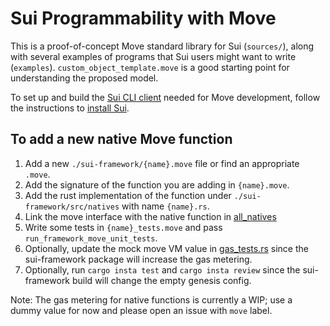 # Sui Programmability with Move

This is a proof-of-concept Move standard library for Sui (`sources/`), along with several examples of programs that Sui users might want to write (`examples`). `custom_object_template.move` is a good starting point for understanding the proposed model.

To set up and build the [Sui CLI client](https://docs.sui.io/build/client) needed for Move development, follow the instructions to [install Sui](https://docs.sui.io/build/install).

## To add a new native Move function

1. Add a new `./sui-framework/{name}.move` file or find an appropriate `.move`.
2. Add the signature of the function you are adding in `{name}.move`. 
3. Add the rust implementation of the function under `./sui-framework/src/natives` with name `{name}.rs`.
4. Link the move interface with the native function in [all_natives](https://github.com/MystenLabs/sui/blob/main/crates/sui-framework/src/natives/mod.rs#L23)
5. Write some tests in `{name}_tests.move` and pass `run_framework_move_unit_tests`.
6. Optionally, update the mock move VM value in [gas_tests.rs](https://github.com/MystenLabs/sui/blob/276356e168047cdfce71814cb14403f4653a3656/crates/sui-core/src/unit_tests/gas_tests.rs) since the sui-framework package will increase the gas metering.
7. Optionally, run `cargo insta test` and `cargo insta review` since the sui-framework build will change the empty genesis config.

Note: The gas metering for native functions is currently a WIP; use a dummy value for now and please open an issue with `move` label.

